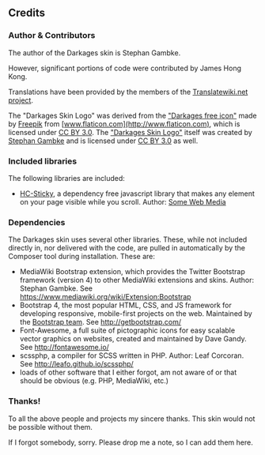 ## Credits

### Author & Contributors

The author of the Darkages skin is Stephan Gambke.

However, significant portions of code were contributed by James Hong Kong.

Translations have been provided by the members of the [Translatewiki.net
project](https://translatewiki.net).

The "Darkages Skin Logo" was derived from the ["Darkages free
icon"](http://www.flaticon.com/free-icon/darkages_36320) made by
[Freepik](http://www.freepik.com) from
[www.flaticon.com](http://www.flaticon.com), which is licensed under [CC BY
3.0](http://creativecommons.org/licenses/by/3.0/). The ["Darkages Skin
Logo"](Darkages.svg) itself
was created by [Stephan Gambke](https://www.mediawiki.org/wiki/User:F.trott) and
is licensed under [CC BY 3.0](http://creativecommons.org/licenses/by/3.0/) as
well.

### Included libraries

The following libraries are included:
* [HC-Sticky](https://github.com/somewebmedia/hc-sticky), a dependency free
  javascript library that makes any element on your page visible while you
  scroll. Author: [Some Web Media](http://somewebmedia.com)


### Dependencies

The Darkages skin uses several other libraries. These, while not included
directly in, nor delivered with the code, are pulled in automatically by the
Composer tool during installation. These are:
* MediaWiki Bootstrap extension, which provides the Twitter Bootstrap
  framework (version 4) to other MediaWiki extensions and skins. Author: Stephan
  Gambke. See https://www.mediawiki.org/wiki/Extension:Bootstrap
* Bootstrap 4, the most popular HTML, CSS, and JS framework for
  developing responsive, mobile-first projects on the web. Maintained by the
  [Bootstrap team](https://getbootstrap.com/docs/4.3/about/team/). See
  http://getbootstrap.com/
* Font-Awesome, a full suite of pictographic icons for easy scalable vector
  graphics on websites, created and maintained by Dave Gandy. See
  http://fontawesome.io/
* scssphp, a compiler for SCSS written in PHP. Author: Leaf Corcoran. See
  http://leafo.github.io/scssphp/  
* loads of other software that I either forgot, am not aware of or that should
  be obvious (e.g. PHP, MediaWiki, etc.)

### Thanks!

To all the above people and projects my sincere thanks. This skin would not be
possible without them.

If I forgot somebody, sorry. Please drop me a note, so I can add them here.
